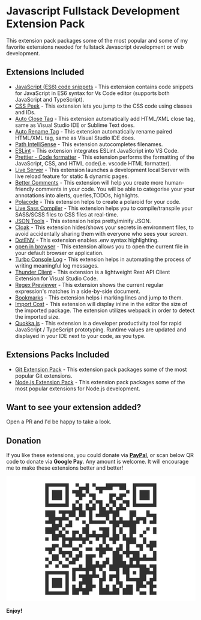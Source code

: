 # Javascript Fullstack Development Extension Pack
This extension pack packages some of the most popular and some of my favorite extensions needed for fullstack Javascript development or web development.

## Extensions Included

* [JavaScript (ES6) code snippets](https://marketplace.visualstudio.com/items?itemName=xabikos.JavaScriptSnippets) - This extension contains code snippets for JavaScript in ES6 syntax for Vs Code editor (supports both JavaScript and TypeScript).
* [CSS Peek](https://marketplace.visualstudio.com/items?itemName=pranaygp.vscode-css-peek) - This extension lets you jump to the CSS code using classes and IDs.
* [Auto Close Tag](https://marketplace.visualstudio.com/items?itemName=formulahendry.auto-close-tag) - This extension automatically add HTML/XML close tag, same as Visual Studio IDE or Sublime Text does.
* [Auto Rename Tag](https://marketplace.visualstudio.com/items?itemName=formulahendry.auto-rename-tag) - This extension automatically rename paired HTML/XML tag, same as Visual Studio IDE does.
* [Path IntelliSense](https://marketplace.visualstudio.com/items?itemName=christian-kohler.path-intellisense) - This extension autocompletes filenames.
* [ESLint](https://marketplace.visualstudio.com/items?itemName=dbaeumer.vscode-eslint) - This extension integrates ESLint JavaScript into VS Code.
* [Prettier - Code formatter](https://marketplace.visualstudio.com/items?itemName=esbenp.prettier-vscode) - This extension performs the formatting of the JavaScript, CSS, and HTML code(i.e. vscode HTML formatter).
* [Live Server](https://marketplace.visualstudio.com/items?itemName=ritwickdey.LiveServer) - This extension launches a development local Server with live reload feature for static & dynamic pages.
* [Better Comments](https://marketplace.visualstudio.com/items?itemName=aaron-bond.better-comments) - This extension will help you create more human-friendly comments in your code. You will be able to categorise your  your annotations into alerts, queries,TODOs, highlights.
* [Polacode](https://marketplace.visualstudio.com/items?itemName=pnp.polacode) - This extension helps to create a polaroid for your code.
* [Live Sass Compiler](https://marketplace.visualstudio.com/items?itemName=glenn2223.live-sass) - This extension helps you to compile/transpile your SASS/SCSS files to CSS files at real-time.
* [JSON Tools](https://marketplace.visualstudio.com/items?itemName=eriklynd.json-tools) - This extension helps pretty/minify JSON.
* [Cloak](https://marketplace.visualstudio.com/items?itemName=johnpapa.vscode-cloak) - This extension hides/shows your secrets in environment files, to avoid accidentally sharing them with everyone who sees your screen.
* [DotENV](https://marketplace.visualstudio.com/items?itemName=mikestead.dotenv) - This extension enables .env syntax highlighting.
* [open in browser](https://marketplace.visualstudio.com/items?itemName=techer.open-in-browser) - This extension allows you to open the current file in your default browser or application.
* [Turbo Console Log](https://marketplace.visualstudio.com/items?itemName=ChakrounAnas.turbo-console-log) - This extension helps in automating the process of writing meaningful log messages.
* [Thunder Client](https://marketplace.visualstudio.com/items?itemName=rangav.vscode-thunder-client) - This extension is a lightweight Rest API Client Extension for Visual Studio Code.
* [Regex Previewer](https://marketplace.visualstudio.com/items?itemName=chrmarti.regex) - This extension shows the current regular expression's matches in a side-by-side document.
* [Bookmarks](https://marketplace.visualstudio.com/items?itemName=alefragnani.Bookmarks) - This extension helps i marking lines and jump to them.
* [Import Cost](https://marketplace.visualstudio.com/items?itemName=wix.vscode-import-cost) - This extension will display inline in the editor the size of the imported package. The extension utilizes webpack in order to detect the imported size.
* [Quokka.js](https://marketplace.visualstudio.com/items?itemName=WallabyJs.quokka-vscode) - This extension is a developer productivity tool for rapid JavaScript / TypeScript prototyping. Runtime values are updated and displayed in your IDE next to your code, as you type.



## Extensions Packs Included
* [Git Extension Pack](https://marketplace.visualstudio.com/items?itemName=donjayamanne.git-extension-pack) - This extension pack packages some of the most popular Git extensions.
* [Node.js Extension Pack](https://marketplace.visualstudio.com/items?itemName=waderyan.nodejs-extension-pack) - This extension pack packages some of the most popular extensions for Node.js development.




## Want to see your extension added?

Open a PR and I'd be happy to take a look.

## Donation

If you like these extensions, you could donate via **[PayPal](https://www.paypal.com/paypalme/demystifyingjs)**, or scan below QR code to donate via **Google Pay**. Any amount is welcome. It will encourage me to make these extensions better and better!

![Gpay](images/gpay.jpeg)

**Enjoy!**
